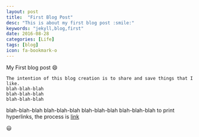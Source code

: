 ```yaml
---
layout: post
title:  "First Blog Post"
desc: "This is about my first blog post :smile:"
keywords: "jekyll,blog,first"
date: 2016-08-28
categories: [Life]
tags: [blog]
icon: fa-bookmark-o
---
```


My First blog post :smile:

```
The intention of this blog creation is to share and save things that I like.
blah-blah-blah
blah-blah-blah
blah-blah-blah
```

blah-blah-blah
blah-blah-blah
blah-blah-blah
blah-blah-blah
to print hyperlinks, the process is [link](https://bsandyy.github.io)


:smiley:
